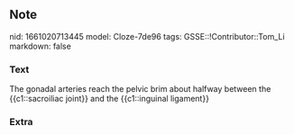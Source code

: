 ## Note
nid: 1661020713445
model: Cloze-7de96
tags: GSSE::!Contributor::Tom_Li
markdown: false

### Text
<div>
  The gonadal arteries reach the pelvic brim about halfway between
  the {{c1::sacroiliac joint}} and the {{c1::inguinal ligament}}
</div>

### Extra

